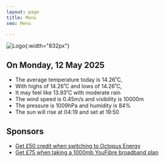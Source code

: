 ```yaml
---
layout: page
title: Menu
seo: Menu

---
```


![Logo](/images/logo.jpg){:width="832px"}

<!-- weather_marker starts -->
## On Monday, 12 May 2025

- The average temperature today is 14.26˚C,
- With highs of 14.26˚C and lows of 14.26˚C,
- It may feel like 13.93˚C with moderate rain
- The wind speed is 0.45m/s and visibility is 10000m
- The pressure is 1009hPa and humidity is 84%
- The sun will rise at 04:19 and set at 19:50

<!-- weather_marker ends -->

## Sponsors

- [Get £50 credit when switching to Octopus Energy](https://bit.ly/3oD1nnS)
- [Get £75 when taking a 1000mb YouFibre broadband plan](https://aklam.io/91zWhU?)
